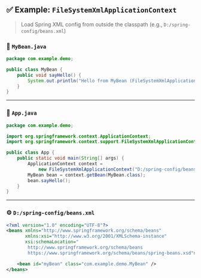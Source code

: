 ## ✅ Example: `FileSystemXmlApplicationContext`

> Load Spring XML config from outside the classpath (e.g., `D:/spring-config/beans.xml`)

### 📝 `MyBean.java`

```java
package com.example.demo;

public class MyBean {
    public void sayHello() {
        System.out.println("Hello from MyBean (FileSystemXmlApplicationContext)!");
    }
}
```

---

### 🏁 `App.java`

```java
package com.example.demo;

import org.springframework.context.ApplicationContext;
import org.springframework.context.support.FileSystemXmlApplicationContext;

public class App {
    public static void main(String[] args) {
        ApplicationContext context =
            new FileSystemXmlApplicationContext("D:/spring-config/beans.xml");
        MyBean bean = context.getBean(MyBean.class);
        bean.sayHello();
    }
}
```

---

### ⚙️ `D:/spring-config/beans.xml`

```xml
<?xml version="1.0" encoding="UTF-8"?>
<beans xmlns="http://www.springframework.org/schema/beans"
       xmlns:xsi="http://www.w3.org/2001/XMLSchema-instance"
       xsi:schemaLocation="
        http://www.springframework.org/schema/beans
        https://www.springframework.org/schema/beans/spring-beans.xsd">

    <bean id="myBean" class="com.example.demo.MyBean" />
</beans>
```
